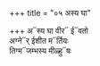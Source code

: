 +++
title = "०५ अस्य घा"

+++
अ᳓स्य घा वीर᳓ ई᳓वतो  
अग्ने᳓र् ईशीत म᳓र्तियः  
तिग्म᳓जम्भस्य मीळ्हु᳓षः
